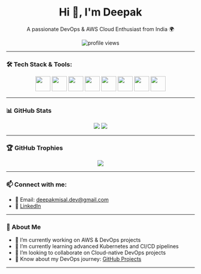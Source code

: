 <h1 align="center">Hi 👋, I'm Deepak</h1>
<p align="center">A passionate DevOps & AWS Cloud Enthusiast from India 🌍</p>

<p align="center">
  <img src="https://komarev.com/ghpvc/?username=DEEPAKMISAL01&label=Profile%20views&color=0e75b6&style=flat" alt="profile views" />
</p>

---

### 🛠️ Tech Stack & Tools:
<p align="center">
  <img src="https://cdn.jsdelivr.net/gh/devicons/devicon/icons/amazonwebservices/amazonwebservices-original.svg" width="40" height="40" />
  <img src="https://cdn.jsdelivr.net/gh/devicons/devicon/icons/docker/docker-original.svg" width="40" height="40"/>
  <img src="https://cdn.jsdelivr.net/gh/devicons/devicon/icons/kubernetes/kubernetes-plain.svg" width="40" height="40"/>
  <img src="https://cdn.jsdelivr.net/gh/devicons/devicon/icons/linux/linux-original.svg" width="40" height="40"/>
  <img src="https://cdn.jsdelivr.net/gh/devicons/devicon/icons/terraform/terraform-original.svg" width="40" height="40"/>
  <img src="https://cdn.jsdelivr.net/gh/devicons/devicon/icons/ansible/ansible-original.svg" width="40" height="40"/>
  <img src="https://cdn.jsdelivr.net/gh/devicons/devicon/icons/git/git-original.svg" width="40" height="40"/>
  <img src="https://cdn.jsdelivr.net/gh/devicons/devicon/icons/github/github-original.svg" width="40" height="40"/>
</p>

---

### 📊 GitHub Stats
<p align="center">
  <img src="https://github-readme-stats.vercel.app/api?username=DEEPAKMISAL01&show_icons=true&theme=tokyonight" />
  <img src="https://github-readme-streak-stats.herokuapp.com/?user=DEEPAKMISAL01&theme=tokyonight" />
</p>

---

### 🏆 GitHub Trophies
<p align="center">
  <img src="https://github-profile-trophy.vercel.app/?username=DEEPAKMISAL01&theme=gruvbox&margin-w=15" />
</p>

---

### 📫 Connect with me:
- 📧 Email: deepakmisal.dev@gmail.com  
- 💼 [LinkedIn](https://www.linkedin.com/in/deepak-misal-412b9b265/) 
  

---

### 🚀 About Me
- 🔭 I’m currently working on AWS & DevOps projects
- 🌱 I’m currently learning advanced Kubernetes and CI/CD pipelines
- 👯 I’m looking to collaborate on Cloud-native DevOps projects
- 📄 Know about my DevOps journey: [GitHub Projects](https://github.com/DEEPAKMISAL01?tab=repositories)

---

> 
